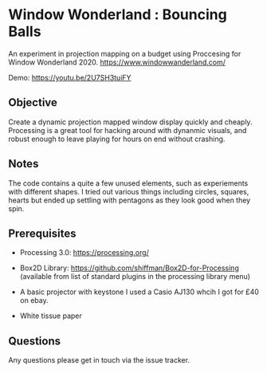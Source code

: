 # Window Wonderland : Bouncing Balls
An experiment in projection mapping on a budget using Proccesing for Window Wonderland 2020.
https://www.windowwanderland.com/

Demo: https://youtu.be/2U7SH3tuiFY

## Objective
Create a dynamic projection mapped window display quickly and cheaply. 
Processing is a great tool for hacking around with dynanmic visuals, and robust enough to 
leave playing for hours on end without crashing.

## Notes
The code contains a quite a few unused elements, such as experiements with different shapes.
I tried out various things including circles, squares, hearts but ended up 
settling with pentagons as they look good when they spin.

## Prerequisites
- Processing 3.0:
https://processing.org/

- Box2D Library:
https://github.com/shiffman/Box2D-for-Processing
(available from list of standard plugins in the processing library menu) 

- A basic projector with keystone
I used a Casio AJ130 whcih I got for £40 on ebay.

- White tissue paper

## Questions
Any questions please get in touch via the issue tracker.

